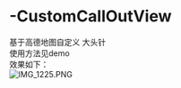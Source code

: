 # -CustomCallOutView
基于高德地图自定义 大头针<br> 使用方法见demo <br>  效果如下：<br> ![IMG_1225.PNG](http://upload-images.jianshu.io/upload_images/3816723-5cd7cec1ce983feb.PNG?imageMogr2/auto-orient/strip%7CimageView2/2/w/1240)

